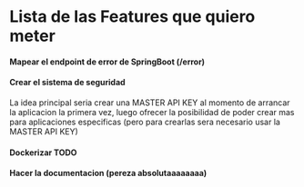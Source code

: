 # Lista de las Features que quiero meter

#### Mapear el endpoint de error de SpringBoot (/error)
#### Crear el sistema de seguridad

La idea principal seria crear una MASTER API KEY al momento de arrancar la aplicacion la primera vez,
luego ofrecer la posibilidad de poder crear mas para aplicaciones especificas (pero para crearlas
sera necesario usar la MASTER API KEY)

#### Dockerizar TODO
#### Hacer la documentacion (pereza absolutaaaaaaaa)
